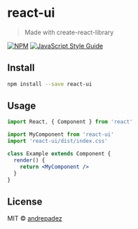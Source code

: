 # react-ui

> Made with create-react-library

[![NPM](https://img.shields.io/npm/v/react-ui.svg)](https://www.npmjs.com/package/react-ui) [![JavaScript Style Guide](https://img.shields.io/badge/code_style-standard-brightgreen.svg)](https://standardjs.com)

## Install

```bash
npm install --save react-ui
```

## Usage

```jsx
import React, { Component } from 'react'

import MyComponent from 'react-ui'
import 'react-ui/dist/index.css'

class Example extends Component {
  render() {
    return <MyComponent />
  }
}
```

## License

MIT © [andrepadez](https://github.com/andrepadez)
